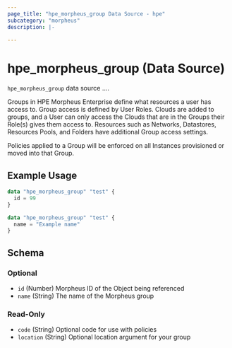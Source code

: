 ```yaml
---
page_title: "hpe_morpheus_group Data Source - hpe"
subcategory: "morpheus"
description: |-
  
---
```

# hpe_morpheus_group (Data Source)



`hpe_morpheus_group` data source ....

Groups in HPE Morpheus Enterprise define what resources a user has access to. Group access is defined by User Roles. Clouds are added to groups, and a User can only access the Clouds that are in the Groups their Role(s) gives them access to. Resources such as Networks, Datastores, Resources Pools, and Folders have additional Group access settings.

Policies applied to a Group will be enforced on all Instances provisioned or moved into that Group.

## Example Usage

```terraform
data "hpe_morpheus_group" "test" {
  id = 99
}
```

```terraform
data "hpe_morpheus_group" "test" {
  name = "Example name"
}
```

<!-- schema generated by tfplugindocs -->
## Schema

### Optional

- `id` (Number) Morpheus ID of the Object being referenced
- `name` (String) The name of the Morpheus group

### Read-Only

- `code` (String) Optional code for use with policies
- `location` (String) Optional location argument for your group
